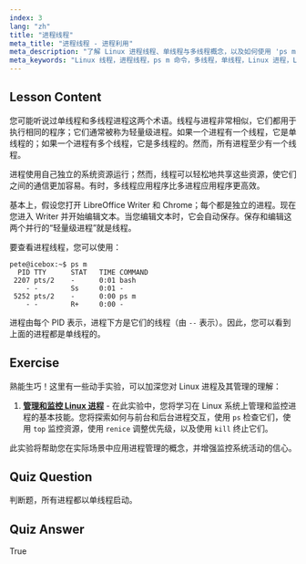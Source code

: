 ```yaml
---
index: 3
lang: "zh"
title: "进程线程"
meta_title: "进程线程 - 进程利用"
meta_description: "了解 Linux 进程线程、单线程与多线程概念，以及如何使用 'ps m' 查看它们。高效理解轻量级进程！"
meta_keywords: "Linux 线程，进程线程，ps m 命令，多线程，单线程，Linux 进程，Linux 初学者，Linux 教程"
---
```


## Lesson Content

您可能听说过单线程和多线程进程这两个术语。线程与进程非常相似，它们都用于执行相同的程序；它们通常被称为轻量级进程。如果一个进程有一个线程，它是单线程的；如果一个进程有多个线程，它是多线程的。然而，所有进程至少有一个线程。

进程使用自己独立的系统资源运行；然而，线程可以轻松地共享这些资源，使它们之间的通信更加容易。有时，多线程应用程序比多进程应用程序更高效。

基本上，假设您打开 LibreOffice Writer 和 Chrome；每个都是独立的进程。现在您进入 Writer 并开始编辑文本。当您编辑文本时，它会自动保存。保存和编辑这两个并行的“轻量级进程”就是线程。

要查看进程线程，您可以使用：

```plaintext
pete@icebox:~$ ps m
  PID TTY      STAT   TIME COMMAND
 2207 pts/2    -      0:01 bash
    - -        Ss     0:01 -
 5252 pts/2    -      0:00 ps m
    - -        R+     0:00 -
```

进程由每个 PID 表示，进程下方是它们的线程（由 `--` 表示）。因此，您可以看到上面的进程都是单线程的。

## Exercise

熟能生巧！这里有一些动手实验，可以加深您对 Linux 进程及其管理的理解：

1. **[管理和监控 Linux 进程](https://labex.io/zh/labs/comptia-manage-and-monitor-linux-processes-590864)** - 在此实验中，您将学习在 Linux 系统上管理和监控进程的基本技能。您将探索如何与前台和后台进程交互，使用 `ps` 检查它们，使用 `top` 监控资源，使用 `renice` 调整优先级，以及使用 `kill` 终止它们。

此实验将帮助您在实际场景中应用进程管理的概念，并增强监控系统活动的信心。

## Quiz Question

判断题，所有进程都以单线程启动。

## Quiz Answer

True
